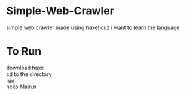 # Simple-Web-Crawler
simple web crawler made using haxe! cuz i want to learn the language

# To Run
download haxe\
cd to the directory\
run\
neko Main.n
